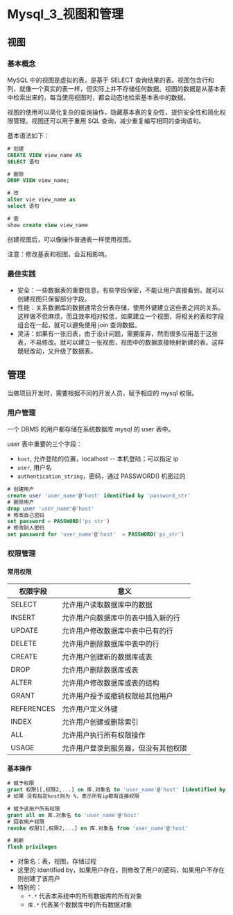 # Mysql_3_视图和管理


## 视图

### 基本概念

MySQL 中的视图是虚拟的表，是基于 SELECT 查询结果的表。视图包含行和列，就像一个真实的表一样，但实际上并不存储任何数据。视图的数据是从基本表中检索出来的，每当使用视图时，都会动态地检索基本表中的数据。

视图的使用可以简化复杂的查询操作，隐藏基本表的复杂性，提供安全性和简化权限管理。视图还可以用于重用 SQL 查询，减少重复编写相同的查询语句。

基本语法如下：

```sql
# 创建
CREATE VIEW view_name AS
SELECT 语句

# 删除
DROP VIEW view_name;

# 改
alter vie view_name as
select 语句

# 查
show create view view_name
```

创建视图后，可以像操作普通表一样使用视图。

注意：修改基表和视图，会互相影响。

### 最佳实践

- 安全：一些数据表的重要信息，有些字段保密，不能让用户直接看到，就可以创建视图只保留部分字段。
- 性能：关系数据库的数据通常会分表存储，使用外键建立这些表之间的关系。这样做不但麻烦，而且效率相对较低，如果建立一个视图，将相关的表和字段组合在一起，就可以避免使用 join 查询数据。
- 灵活：如果有一张旧表，由于设计问题，需要废弃，然而很多应用基于这张表，不易修改。就可以建立一张视图，视图中的数据直接映射新建的表。这样既轻改动，又升级了数据表。

## 管理

当做项目开发时，需要根据不同的开发人员，赋予相应的 mysql 权限。

### 用户管理

一个 DBMS 的用户都存储在系统数据库 mysql 的 user 表中。

user 表中重要的三个字段：

- `host`, 允许登陆的位置，localhost -- 本机登陆；可以指定 ip
- `user`, 用户名
- `authentication_string`，密码，通过 PASSWORD() 机密过的

```sql
# 创建用户
create user 'user_name'@'host' identified by 'password_str'
# 删除用户
drop user 'user_name'@'host'
# 修改自己密码
set password = PASSWORD('ps_str')
# 修改别人密码
set password for 'user_name'@'host'  = PASSWORD('ps_str')
```

### 权限管理

#### 常用权限

| 权限字段   | 意义                                 |
| ---------- | ------------------------------------ |
| SELECT     | 允许用户读取数据库中的数据           |
| INSERT     | 允许用户向数据库中的表中插入新的行   |
| UPDATE     | 允许用户修改数据库中表中已有的行     |
| DELETE     | 允许用户删除数据库中表中的行         |
| CREATE     | 允许用户创建新的数据库或表           |
| DROP       | 允许用户删除数据库或表               |
| ALTER      | 允许用户修改数据库或表的结构         |
| GRANT      | 允许用户授予或撤销权限给其他用户     |
| REFERENCES | 允许用户定义外键                     |
| INDEX      | 允许用户创建或删除索引               |
| ALL        | 允许用户执行所有权限操作             |
| USAGE      | 允许用户登录到服务器，但没有其他权限 |

#### 基本操作

```sql
# 赋予权限
grant 权限1[,权限2,...] on 库.对象名 to 'user_name'@'host' [identified by 'ps_str']
# 如果 没有指定host则为 %，表示所有ip都有连接权限

# 赋予该用户所有权限
grant all on 库.对象名 to 'user_name'@'host'
# 回收用户权限
revoke 权限1[,权限2,...] on 库.对象名 from 'user_name'@'host'

# 刷新
flush privileges
```

- 对象名：表，视图，存储过程
- 这里的 identified by，如果用户存在，则修改了用户的密码，如果用户不存在则创建了该用户
- 特别的：
  - `*.*` 代表本系统中的所有数据库的所有对象
  - `库.*` 代表某个数据库中的所有数据对象

